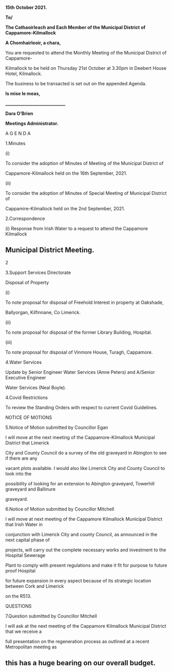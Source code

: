 **15th** **October 2021.**

**To/**

**The Cathaoirleach and Each Member of the Municipal District of Cappamore-Kilmallock**

**A Chomhairleoir, a chara,**

You are requested to attend the Monthly Meeting of the Municipal District of Cappamore-

Kilmallock to be held on Thursday 21st October at 3.30pm in Deebert House Hotel, Kilmallock.

The business to be transacted is set out on the appended Agenda.

**Is mise le meas,**

**\_\_\_\_\_\_\_\_\_\_\_\_\_\_\_\_\_\_\_\_\_\_\_\_\_\_\_\_**

**Dara O’Brien**

**Meetings Administrator.**

A G E N D A

1.Minutes

(i)

To consider the adoption of Minutes of Meeting of the Municipal District of

Cappamore-Kilmallock held on the 16th September, 2021.

(ii)

To consider the adoption of Minutes of Special Meeting of Municipal District of

Cappamire-Kilmallock held on the 2nd September, 2021.

2.Correspondence

(i) Response from Irish Water to a request to attend the Cappamore Kilmallock

Municipal District Meeting.
---
2

3.Support Services Directorate

Disposal of Property

(i)

To note proposal for disposal of Freehold Interest in property at Oakshade,

Ballyorgan, Kilfinnane, Co Limerick.

(ii)

To note proposal for disposal of the former Library Building, Hospital.

(iii)

To note proposal for disposal of Vinmore House, Turagh, Cappamore.

4.Water Services

Update by Senior Engineer Water Services (Anne Peters) and A/Senior Executive Engineer

Water Services (Neal Boyle).

4.Covid Restrictions

To review the Standing Orders with respect to current Covid Guidelines.

NOTICE OF MOTIONS

5.Notice of Motion submitted by Councillor Egan

I will move at the next meeting of the Cappamore-Kilmallock Municipal District that Limerick

City and County Council do a survey of the old graveyard in Abington to see if there are any

vacant plots available. I would also like Limerick City and County Council to look into the

possibility of looking for an extension to Abington graveyard, Towerhill graveyard and Ballinure

graveyard.

6.Notice of Motion submitted by Councillor Mitchell

I will move at next meeting of the Cappamore Kilmallock Municipal District that Irish Water in

conjunction with Limerick City and county Council, as announced in the next capital phase of

projects, will carry out the complete necessary works and investment to the Hospital Sewerage

Plant to comply with present regulations and make it fit for purpose to future proof Hospital

for future expansion in every aspect because of its strategic location between Cork and Limerick

on the R513.

QUESTIONS

7.Question submitted by Councillor Mitchell

I will ask at the next meeting of the Cappamore Kilmallock Municipal District that we receive a

full presentation on the regeneration process as outlined at a recent Metropolitan meeting as

this has a huge bearing on our overall budget.
---
